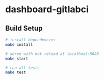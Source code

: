 # dashboard-gitlabci



## Build Setup

``` bash
# install dependencies
make install

# serve with hot reload at localhost:8080
make start

# run all tests
make test
```
